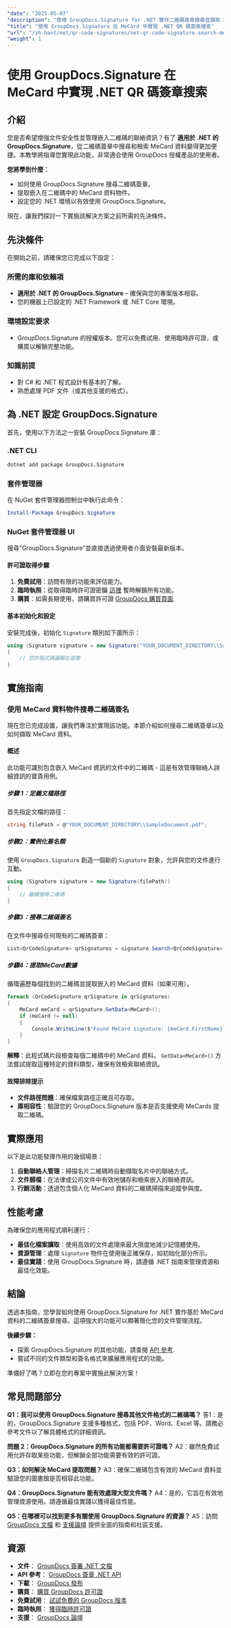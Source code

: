 ```yaml
---
"date": "2025-05-07"
"description": "使用 GroupDocs.Signature for .NET 實作二維碼簽章搜尋並擷取 MeCard 數據，增強文件安全性。本指南內容詳盡，循序漸進，幫助您輕鬆上手。"
"title": "使用 GroupDocs.Signature 在 MeCard 中實現 .NET QR 碼簽章搜索"
"url": "/zh-hant/net/qr-code-signatures/net-qr-code-signature-search-mecard-groupdocs/"
"weight": 1
---
```


# 使用 GroupDocs.Signature 在 MeCard 中實現 .NET QR 碼簽章搜索

## 介紹

您是否希望增強文件安全性並管理嵌入二維碼的聯絡資訊？有了 **適用於 .NET 的 GroupDocs.Signature**，從二維碼簽章中搜尋和檢索 MeCard 資料變得更加便捷。本教學將指導您實現此功能，非常適合使用 GroupDocs 授權產品的使用者。

**您將學到什麼：**
- 如何使用 GroupDocs.Signature 搜尋二維碼簽章。
- 提取嵌入在二維碼中的 MeCard 資料物件。
- 設定您的 .NET 環境以有效使用 GroupDocs.Signature。

現在，讓我們探討一下實施該解決方案之前所需的先決條件。

## 先決條件

在開始之前，請確保您已完成以下設定：

### 所需的庫和依賴項
- **適用於 .NET 的 GroupDocs.Signature** – 確保與您的專案版本相容。
- 您的機器上已設定的 .NET Framework 或 .NET Core 環境。

### 環境設定要求
- GroupDocs.Signature 的授權版本。您可以免費試用、使用臨時許可證，或購買以解鎖完整功能。

### 知識前提
- 對 C# 和 .NET 程式設計有基本的了解。
- 熟悉處理 PDF 文件（或其他支援的格式）。

## 為 .NET 設定 GroupDocs.Signature

首先，使用以下方法之一安裝 GroupDocs.Signature 庫：

### .NET CLI
```bash
dotnet add package GroupDocs.Signature
```

### 套件管理器
在 NuGet 套件管理器控制台中執行此命令：
```powershell
Install-Package GroupDocs.Signature
```

### NuGet 套件管理器 UI
搜尋“GroupDocs.Signature”並直接透過使用者介面安裝最新版本。

#### 許可證取得步驟
1. **免費試用**：訪問有限的功能來評估能力。
2. **臨時執照**：從取得臨時許可證密鑰 [這裡](https://purchase.groupdocs.com/temporary-license/) 暫時解鎖所有功能。
3. **購買**：如需長期使用，請購買許可證 [GroupDocs 購買頁面](https://purchase。groupdocs.com/buy).

#### 基本初始化和設定
安裝完成後，初始化 `Signature` 類別如下圖所示：

```csharp
using (Signature signature = new Signature("YOUR_DOCUMENT_DIRECTORY\\SampleDocument.pdf"))
{
    // 您的程式碼邏輯在這裡
}
```

## 實施指南

### 使用 MeCard 資料物件搜尋二維碼簽名

現在您已完成設置，讓我們專注於實現該功能。本節介紹如何搜尋二維碼簽章以及如何擷取 MeCard 資料。

#### 概述
此功能可識別包含嵌入 MeCard 資訊的文件中的二維碼 - 這是有效管理聯絡人詳細資訊的寶貴用例。

##### 步驟 1：定義文檔路徑
首先指定文檔的路徑：

```csharp
string filePath = @"YOUR_DOCUMENT_DIRECTORY\\SampleDocument.pdf";
```

##### 步驟2：實例化簽名類
使用 `GroupDocs.Signature` 創造一個新的 `Signature` 對象，允許與您的文件進行互動。

```csharp
using (Signature signature = new Signature(filePath))
{
    // 繼續搜尋二維碼
}
```

##### 步驟3：搜尋二維碼簽名
在文件中搜尋任何現有的二維碼簽章：

```csharp
List<QrCodeSignature> qrSignatures = signature.Search<QrCodeSignature>(SignatureType.QrCode);
```

##### 步驟4：提取MeCard數據
循環遍歷每個找到的二維碼並提取嵌入的 MeCard 資料（如果可用）。

```csharp
foreach (QrCodeSignature qrSignature in qrSignatures)
{
    MeCard meCard = qrSignature.GetData<MeCard>();
    if (meCard != null)
    {
        Console.WriteLine($"Found MeCard signature: {meCard.FirstName} {meCard.LastName} from {meCard.Company}. Email: {meCard.Email}");
    }
}
```

**解釋**：此程式碼片段檢查每個二維碼中的 MeCard 資料。 `GetData<MeCard>()` 方法嘗試提取這種特定的資料類型，確保有效檢索聯絡資訊。

#### 故障排除提示
- **文件路徑問題**：確保檔案路徑正確且可存取。
- **庫相容性**：驗證您的 GroupDocs.Signature 版本是否支援使用 MeCards 提取二維碼。

## 實際應用

以下是此功能發揮作用的幾個場景：
1. **自動聯絡人管理**：掃描名片二維碼時自動擷取名片中的聯絡方式。
2. **文件歸檔**：在法律或公司文件中有效地儲存和檢索嵌入的聯絡資訊。
3. **行銷活動**：透過包含個人化 MeCard 資料的二維碼掃描來追蹤參與度。

## 性能考慮
為確保您的應用程式順利運行：
- **最佳化檔案讀取**：使用高效的文件處理來最大限度地減少記憶體使用。
- **資源管理**：處理 `Signature` 物件在使用後正確保存，如初始化部分所示。
- **最佳實踐**：使用 GroupDocs.Signature 時，請遵循 .NET 指南來管理資源和最佳化效能。

## 結論
透過本指南，您學習如何使用 GroupDocs.Signature for .NET 實作基於 MeCard 資料的二維碼簽章搜尋。這項強大的功能可以顯著簡化您的文件管理流程。

**後續步驟：**
- 探索 GroupDocs.Signature 的其他功能，請查閱 [API 參考](https://reference。groupdocs.com/signature/net/).
- 嘗試不同的文件類型和簽名格式來擴展應用程式的功能。

準備好了嗎？立即在您的專案中實施此解決方案！

## 常見問題部分
**Q1：我可以使用 GroupDocs.Signature 搜尋其他文件格式的二維碼嗎？**
答1：是的，GroupDocs.Signature 支援多種格式，包括 PDF、Word、Excel 等。請務必參考文件以了解具體格式的詳細資訊。

**問題 2：GroupDocs.Signature 的所有功能都需要許可證嗎？**
A2：雖然免費試用允許存取某些功能，但解鎖全部功能需要有效的許可證。

**Q3：如何解決 MeCard 提取問題？**
A3：確保二維碼包含有效的 MeCard 資料並驗證您的圖書館是否相容此功能。

**Q4：GroupDocs.Signature 能有效處理大型文件嗎？**
A4：是的，它旨在有效地管理資源使用。請遵循最佳實踐以獲得最佳性能。

**Q5：在哪裡可以找到更多有關使用 GroupDocs.Signature 的資源？**
A5：訪問 [GroupDocs 文檔](https://docs.groupdocs.com/signature/net/) 和 [支援論壇](https://forum.groupdocs.com/c/signature) 提供全面的指南和社區支援。

## 資源
- **文件**： [GroupDocs 簽署 .NET 文檔](https://docs.groupdocs.com/signature/net/)
- **API 參考**： [GroupDocs 簽章 .NET API](https://reference.groupdocs.com/signature/net/)
- **下載**： [GroupDocs 發布](https://releases.groupdocs.com/signature/net/)
- **購買**： [購買 GroupDocs 許可證](https://purchase.groupdocs.com/buy)
- **免費試用**： [試試免費的 GroupDocs 版本](https://releases.groupdocs.com/signature/net/)
- **臨時執照**： [獲得臨時許可證](https://purchase.groupdocs.com/temporary-license/)
- **支援**： [GroupDocs 論壇](https://forum.groupdocs.com/c/signature)